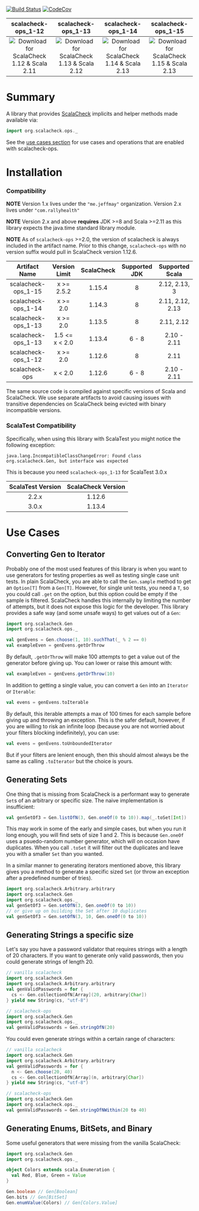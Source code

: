 [![Build Status](https://img.shields.io/travis/com/rallyhealth/scalacheck-ops)](https://app.travis-ci.com/github/rallyhealth/scalacheck-ops)
[![CodeCov](https://img.shields.io/codecov/c/github/rallyhealth/scalacheck-ops)](https://codecov.io/gh/rallyhealth/scalacheck-ops)

| scalacheck-ops_1-12 | scalacheck-ops_1-13 | scalacheck-ops_1-14 | scalacheck-ops_1-15 |
| :-----------------: | :-----------------: | :-----------------: | :-----------------: | 
| ![Download for ScalaCheck 1.12 & Scala 2.11](https://maven-badges.herokuapp.com/maven-central/com.rallyhealth/scalacheck-ops_1-12_2.11/badge.svg?style=flat) | ![Download for ScalaCheck 1.13 & Scala 2.12](https://maven-badges.herokuapp.com/maven-central/com.rallyhealth/scalacheck-ops_1-13_2.12/badge.svg?style=flat) | ![Download for ScalaCheck 1.14 & Scala 2.13](https://maven-badges.herokuapp.com/maven-central/com.rallyhealth/scalacheck-ops_1-14_2.13/badge.svg?style=flat) | ![Download for ScalaCheck 1.15 & Scala 2.13](https://maven-badges.herokuapp.com/maven-central/com.rallyhealth/scalacheck-ops_1-15_2.13/badge.svg?style=flat) |

# Summary

A library that provides [ScalaCheck](https://www.scalacheck.org/) implicits and helper 
methods made available via:
```scala
import org.scalacheck.ops._
```

See the [use cases section](#use-cases) for use cases and operations that are enabled 
with scalacheck-ops.

# Installation

### Compatibility

**NOTE** Version 1.x lives under the `"me.jeffmay"` organization. Version 2.x lives
under `"com.rallyhealth"`

**NOTE** Version 2.x and above **requires** JDK >=8 and Scala >=2.11 as this 
library expects the java.time standard library module.

**NOTE** As of `scalacheck-ops` >=2.0, the version of scalacheck is always
included in the artifact name. Prior to this change, `scalacheck-ops` with
no version suffix would pull in ScalaCheck version 1.12.6. 

| Artifact Name       | Version Limit  | ScalaCheck | Supported JDK | Supported Scala  |
| :-----------------: | :------------: | :--------: | :-----------: | :--------------: |
| scalacheck-ops_1-15 | x >= 2.5.2     |     1.15.4 | 8             | 2.12, 2.13, 3    |
| scalacheck-ops_1-14 | x >= 2.0       |     1.14.3 | 8             | 2.11, 2.12, 2.13 |
| scalacheck-ops_1-13 | x >= 2.0       |     1.13.5 | 8             | 2.11, 2.12       |
| scalacheck-ops_1-13 | 1.5 <= x < 2.0 |     1.13.4 | 6 - 8         | 2.10 - 2.11      |
| scalacheck-ops_1-12 | x >= 2.0       |     1.12.6 | 8             | 2.11             |
| scalacheck-ops      | x < 2.0        |     1.12.6 | 6 - 8         | 2.10 - 2.11      |

The same source code is compiled against specific versions of Scala and ScalaCheck. 
We use separate artifacts to avoid causing issues with transitive dependencies on
ScalaCheck being evicted with binary incompatible versions.

### ScalaTest Compatibility

Specifically, when using this library with ScalaTest you might notice the 
following exception:

```
java.lang.IncompatibleClassChangeError: Found class org.scalacheck.Gen, but interface was expected
```

This is because you need `scalacheck-ops_1-13` for ScalaTest 3.0.x

| ScalaTest Version | ScalaCheck Version |
| :---------------: | :----------------: |
|             2.2.x |             1.12.6 |
|             3.0.x |             1.13.4 |

# Use Cases

## Converting Gen to Iterator

Probably one of the most used features of this library is when you want 
to use generators for testing properties as well as testing single case 
unit tests. In plain ScalaCheck, you are able to call the `Gen.sample` 
method to get an `Option[T]` from a `Gen[T]`. However, for single unit 
tests, you need a `T`, so you could call `.get` on the option, but this 
option could be empty if the sample is filtered. ScalaCheck handles this
internally by limiting the number of attempts, but it does not expose
this logic for the developer. This library provides a safe way (and some
unsafe ways) to get values out of a `Gen`:

```scala
import org.scalacheck.Gen
import org.scalacheck.ops._

val genEvens = Gen.choose(1, 10).suchThat(_ % 2 == 0)
val exampleEven = genEvens.getOrThrow
```

By default, `.getOrThrow` will make 100 attempts to get a value out of 
the generator before giving up. You can lower or raise this amount with:
```scala
val exampleEven = genEvens.getOrThrow(10)
```

In addition to getting a single value, you can convert a `Gen` into an
`Iterator` or `Iterable`:
```scala
val evens = genEvens.toIterable
```

By default, this iterable attempts a max of 100 times for each sample
before giving up and throwing an exception. This is the safer default,
however, if you are willing to risk an infinite loop (because you are
not worried about your filters blocking indefinitely), you can use:
```scala
val evens = genEvens.toUnboundedIterator
```

But if your filters are lenient enough, then this should almost always
be the same as calling `.toIterator` but the choice is yours.

## Generating Sets

One thing that is missing from ScalaCheck is a performant way to 
generate `Set`s of an arbitrary or specific size. The naive
implementation is insufficient:
```scala
val genSetOf3 = Gen.listOfN(3, Gen.oneOf(0 to 10)).map(_.toSet[Int])
```

This may work in some of the early and simple cases, but when you run
it long enough, you will find sets of size 1 and 2. This is because
`Gen.oneOf` uses a psuedo-random number generator, which will on 
occasion have duplicates. When you call `.toSet` it will filter out the
duplicates and leave you with a smaller `Set` than you wanted.

In a similar manner to generating iterators mentioned above, this 
library gives you a method to generate a specific sized `Set` (or throw
an exception after a predefined number of tries).
```scala
import org.scalacheck.Arbitrary.arbitrary
import org.scalacheck.Gen
import org.scalacheck.ops._
val genSetOf3 = Gen.setOfN(3, Gen.oneOf(0 to 10))
// or give up on building the Set after 10 duplicates
val genSetOf3 = Gen.setOfN(3, 10, Gen.oneOf(0 to 10))
```

## Generating Strings a specific size

Let's say you have a password validator that requires strings with a
length of 20 characters. If you want to generate only valid passwords,
then you could generate strings of length 20.
```scala
// vanilla scalacheck
import org.scalacheck.Gen
import org.scalacheck.Arbitrary.arbitrary
val genValidPasswords = for {
  cs <- Gen.collectionOfN[Array](20, arbitrary[Char])
} yield new String(cs, "utf-8")

// scalacheck-ops
import org.scalacheck.Gen
import org.scalacheck.ops._
val genValidPasswords = Gen.stringOfN(20)
```

You could even generate strings within a certain range of characters:
```scala
// vanilla scalacheck
import org.scalacheck.Gen
import org.scalacheck.Arbitrary.arbitrary
val genValidPasswords = for {
  n <- Gen.choose(20, 40)
  cs <- Gen.collectionOfN[Array](n, arbitrary[Char])
} yield new String(cs, "utf-8")

// scalacheck-ops
import org.scalacheck.Gen
import org.scalacheck.ops._
val genValidPasswords = Gen.stringOfNWithin(20 to 40)
```

## Generating Enums, BitSets, and Binary

Some useful generators that were missing from the vanilla ScalaCheck:

```scala
import org.scalacheck.Gen
import org.scalacheck.ops._

object Colors extends scala.Enumeration {
  val Red, Blue, Green = Value
}

Gen.boolean // Gen[Boolean]
Gen.bits // Gen[BitSet]
Gen.enumValue(Colors) // Gen[Colors.Value]
```
